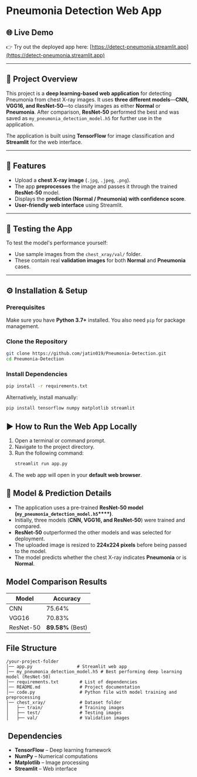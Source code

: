 # Pneumonia Detection Web App

## 🌐 Live Demo

👉 Try out the deployed app here: [https://detect-pneumonia.streamlit.app](https://detect-pneumonia.streamlit.app)

---

## 🧠 Project Overview

This project is a **deep learning-based web application** for detecting Pneumonia from chest X-ray images. It uses **three different models**—**CNN, VGG16, and ResNet-50**—to classify images as either **Normal** or **Pneumonia**. After comparison, **ResNet-50** performed the best and was saved as `my_pneumonia_detection_model.h5` for further use in the application.

The application is built using **TensorFlow** for image classification and **Streamlit** for the web interface.

---

## 🚀 Features

- Upload a **chest X-ray image** (`.jpg`, `.jpeg`, `.png`).
- The app **preprocesses** the image and passes it through the trained **ResNet-50** model.
- Displays the **prediction (Normal / Pneumonia) with confidence score**.
- **User-friendly web interface** using Streamlit.

---

## 🧪 Testing the App

To test the model's performance yourself:
- Use sample images from the `chest_xray/val/` folder.
- These contain real **validation images** for both **Normal** and **Pneumonia** cases.

---

## ⚙️ Installation & Setup

### Prerequisites

Make sure you have **Python 3.7+** installed. You also need `pip` for package management.

### Clone the Repository

```bash
git clone https://github.com/jatin019/Pneumonia-Detection.git
cd Pneumonia-Detection

```

### Install Dependencies

```bash
pip install -r requirements.txt
```

Alternatively, install manually:

```bash
pip install tensorflow numpy matplotlib streamlit
```

## ▶️ How to Run the Web App Locally

1. Open a terminal or command prompt.
2. Navigate to the project directory.
3. Run the following command:
   ```bash
   streamlit run app.py
   ```
4. The web app will open in your **default web browser**.

## 🧠 Model & Prediction Details

- The application uses a pre-trained **ResNet-50 model (********`my_pneumonia_detection_model.h5`********\*\*\*\*)**.
- Initially, three models (**CNN, VGG16, and ResNet-50**) were trained and compared.
- **ResNet-50** outperformed the other models and was selected for deployment.
- The uploaded image is resized to **224x224 pixels** before being passed to the model.
- The model predicts whether the chest X-ray indicates **Pneumonia** or is **Normal**.

## Model Comparison Results

| Model     | Accuracy          |
| --------- | ----------------- |
| CNN       | 75.64%            |
| VGG16     | 70.83%            |
| ResNet-50 | **89.58%** (Best) |

## File Structure
```
/your-project-folder
│── app.py                 # Streamlit web app
│── my_pneumonia_detection_model.h5 # Best performing deep learning model (ResNet-50)
│── requirements.txt        # List of dependencies
│── README.md               # Project documentation
│── code.py                 # Python file with model training and preprocessing
│── chest_xray/             # Dataset folder
│   ├── train/              # Training images
│   ├── test/               # Testing images
│   ├── val/                # Validation images
```


##  Dependencies

- **TensorFlow** – Deep learning framework
- **NumPy** – Numerical computations
- **Matplotlib** – Image processing
- **Streamlit** – Web interface



